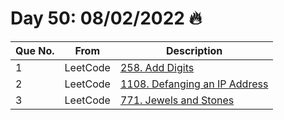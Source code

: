 # Day 50: 08/02/2022 🔥

| Que No. | From | Description |
| --- | --- | --- |
| 1 | LeetCode | [258. Add Digits](https://leetcode.com/problems/add-digits/) |
| 2 | LeetCode | [1108. Defanging an IP Address](https://leetcode.com/problems/defanging-an-ip-address/) |
| 3 | LeetCode | [771. Jewels and Stones](https://leetcode.com/problems/jewels-and-stones/) |
